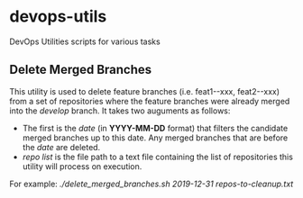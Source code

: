 # devops-utils
DevOps Utilities scripts for various tasks

## Delete Merged Branches
This utility is used to delete feature branches (i.e. feat1--xxx, feat2--xxx) from a set of repositories where the feature branches were already merged into the *develop* branch.  It takes two auguments as follows:  
*   The first is the *date* (in **YYYY-MM-DD** format) that filters the candidate merged branches up to this date.  Any merged branches that are before the *date* are deleted.
*   *repo list* is the file path to a text file containing the list of repositories this utility will process on execution.

For example:
    *./delete_merged_branches.sh  2019-12-31 repos-to-cleanup.txt*
